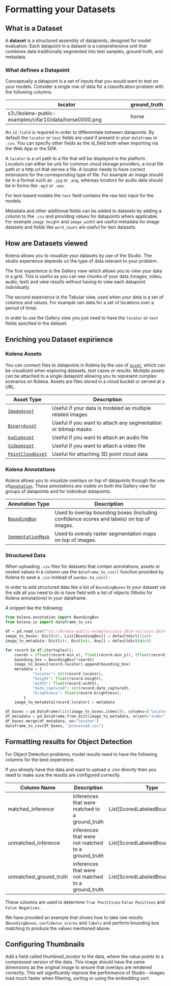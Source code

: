 
# Formatting your Datasets

## What is a Dataset

A **dataset** is a structured assembly of datapoints, designed for model evaluation.
Each datapoint in a dataset is a comprehensive unit that combines data
traditionally segmented into test samples, ground truth, and metadata.

### What defines a Datapoint

Conceptually a datapoint is a set of inputs that you would want to test on your models.
Consider a single row of data for a classification problem with the following columns <br>

| locator                    | ground_truth |
|---------------------------------------------------------------|----------------------------------------|
| s3://kolena-public-examples/cifar10/data/horse0000.png        | horse                                  |

An `id_field` is required in order to differentiate between datapoints.
By default the `locator` or  `text` fields are used if present in your `dataframe` or `.csv`.
You can specify other fields as the id_field both when importing via the Web App or the SDK.

A `locator` is a url path to a file that will be displayed in the platform. Locators can either be urls for common
cloud storage providers, a local file path or a http url that serves a file. A locator needs to have correct extensions
for the corresponding type of file. For example an image should be in a format such as `.jpg` or `.png`,
whereas locators for audio data should be in forms like `.mp3` or `.wav`.

For text-based models the `text` field contains the raw text input for the models.

Metadata and other additional fields can be added to datasets by adding a column to the `.csv` and providing values for
datapoints where applicable. For example `image_height` and `image_width` are useful metadata for image datasets and
fields like `word_count` are useful for text datasets.

## How are Datasets viewed

Kolena allows you to visualize your datasets by use of the Studio. The studio experience depends on the type of data
relevant to your problem.

The first experience is the Gallery view which allows you to view your data in a grid. This is useful as you can see
chunks of your data (images, video, audio, text) and view results without having to view each datapoint individually.

The second experience is the Tabular view, used when your data is a set of columns and values. For example rain data
for a set of locations over a period of time).

In order to use the Gallery view you just need to have the `locator` or `text` fields specfied in the dataset.

## Enriching you Dataset expirience

### Kolena Assets

You can connect files to datapoints in Kolena by the use of [`asset`](../reference/asset.md), which can be visualized
when exploring datasets, test cases or results. Multiple assets can be attached to a single datapoint allowing you to
represent complex scenarios on Kolena. Assets are files stored in a cloud bucket or served at a URL.

| Asset Type                                                              | Description |
|-------------------------------------------------------------------------|----------------------------|
| [`ImageAsset`](../reference/asset.md#kolena.asset.ImageAsset)           | Useful if your data is modeled as multiple related images |
| [`BinaryAsset`](../reference/asset.md#kolena.asset.BinaryAsset)         | Useful if you want to attach any segmentation or bitmap masks |
| [`AudioAsset`](../reference/asset.md#kolena.asset.AudioAsset)           | Useful if you want to attach an audio file |
| [`VideoAsset`](../reference/asset.md#kolena.asset.VideoAsset)           | Useful if you want to attach a video file |
| [`PointCloudAsset`](../reference/asset.md#kolena.asset.PointCloudAsset) | Useful for attaching 3D point cloud data |

### Kolena Annotations

Kolena allows you to visualize overlays on top of datapoints through the use of[`annotation`](../reference/annotation.md).
These annotations are visible on both the Gallery view for groups of datapoints and for individual datapoints.

| Annotation Type                                                                      | Description |
|--------------------------------------------------------------------------------------|----------------------------|
| [`BoundingBox`](../reference/annotation.md#kolena.annotation.BoundingBox)            | Used to overlay bounding boxes (including confidence scores and labels) on top of images. |
| [`SegmentationMask`](../reference/annotation.md#kolena.annotation.SegmentationMask)  | Used to overaly raster segmentation maps on top of images. |

### Structured Data

When uploading `.csv` files for datasets that contain annotations, assets or nested values in a column use the
`dataframe_to_csv()` function provided by Kolena to save a `.csv` instead of `pandas.to_csv()`.

In order to add structured data like a list of `BoundingBoxes` to your dataset via the sdk all you need to do is have
field with a list of objects (Works for Kolena annotations) in your dataframe.

A snippet like the following:

```python
from kolena.annotation import BoundingBox
from kolena.io import dataframe_to_csv

df = pd.read_csv(f"s3://kolena-public-examples/coco-2014-val/coco-2014-val.csv", storage_options={"anon": True})
image_to_boxes: Dict[str, List[BoundingBox]] = defaultdict(list)
image_to_metadata: Dict[str, Dict[str, Any]] = defaultdict(dict)

for record in df.itertuples():
    coords = (float(record.min_x), float(record.min_y)), (float(record.max_x), float(record.max_y))
    bounding_box = BoundingBox(*coords)
    image_to_boxes[record.locator].append(bounding_box)
    metadata = {
            "locator": str(record.locator),
            "height": float(record.height),
            "width": float(record.width),
            "date_captured": str(record.date_captured),
            "brightness": float(record.brightness),
        }
    image_to_metadata[record.locator] = metadata

df_boxes = pd.DataFrame(list(image_to_boxes.items()), columns=["locator", "ground_truths"])
df_metadata = pd.DataFrame.from_dict(image_to_metadata, orient="index").reset_index(drop=True)
df_boxes.merge(df_metadata, on="locator")
dataframe_to_csv(df_boxes, "processed.csv")
```

## Formatting results for Object Detection

For Object Detection problems, model results need to have the following columns
for the best experience.

If you already have this data and want to upload a .csv directly then you need to make sure the results
are configured correctly.

| Column Name            | Description                                           | Type |
|------------------------|-------------------------------------------------------|------|
| matched_inference      | inferences that were matched to a ground_truth        |  List[ScoredLabeledBoundingBoxes]|
| unmatched_inference    | inferences that were not matched to a ground_truth| List[ScoredLabeledBoundingBoxes]|
| unmatched_ground_truth | inferences that were not matched to a ground_truth| List[ScoredLabeledBoundingBoxes]|

These columns are used to determine `True Postitives`  `False Positives` and `False Negatives`.

We have provided an example that shows how to take raw results (`BoundingBoxes`, `confidence_scores` and `labels` and
perform bounding box matching to produce the values mentioned above.

## Configuring Thumbnails

Add a field called thumbnail_locator to the data, where the value points to a compressed version of the data.
This image should have the same dimensions as the original image to ensure that overlays are rendered correctly.
This will significantly improve the performance of Studio - images load much faster when filtering, sorting or using
the embedding sort.
